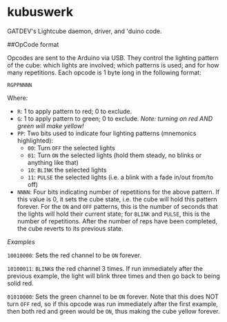 # kubuswerk
GATDEV's Lightcube daemon, driver, and 'duino code.

##OpCode format

Opcodes are sent to the Arduino via USB. They control the lighting pattern of the cube: which lights are involved; which patterns is used; and for how many repetitions. Each opcode is 1 byte long in the following format:

```
RGPPNNNN
```
Where:
* ```R```: 1 to apply pattern to red; 0 to exclude.
* ```G```: 1 to apply pattern to green; 0 to exclude. *Note: turning on red AND green will make yellow!*
* ```PP```: Two bits used to indicate four lighting patterns (mnemonics highlighted):
  * ```00```: Turn ```OFF``` the selected lights
  * ```01```: Turn ```ON``` the selected lights (hold them steady, no blinks or anything like that)
  * ```10```: ```BLINK``` the selected lights
  * ```11```: ```PULSE``` the selected lights (i.e. a blink with a fade in/out from/to off)
* ```NNNN```: Four bits indicating number of repetitions for the above pattern. If this value is 0, it sets the cube state, i.e. the cube will hold this pattern forever. For the ```ON``` and ```OFF``` patterns, this is the number of seconds that the lights will hold their current state; for ```BLINK``` and ```PULSE```, this is the number of repetitions. After the number of reps have been completed, the cube reverts to its previous state.

*Examples*

```10010000```: Sets the red channel to be ```ON``` forever.

```10100011```: ```BLINK```s the red channel 3 times. If run immediately after the previous example, the light will blink three times and then go back to being solid red.

```01010000```: Sets the green channel to be ```ON``` forever. Note that this does NOT turn ```OFF``` red, so if this opcode was run immediately after the first example, then both red and green would be ```ON```, thus making the cube yellow forever.
